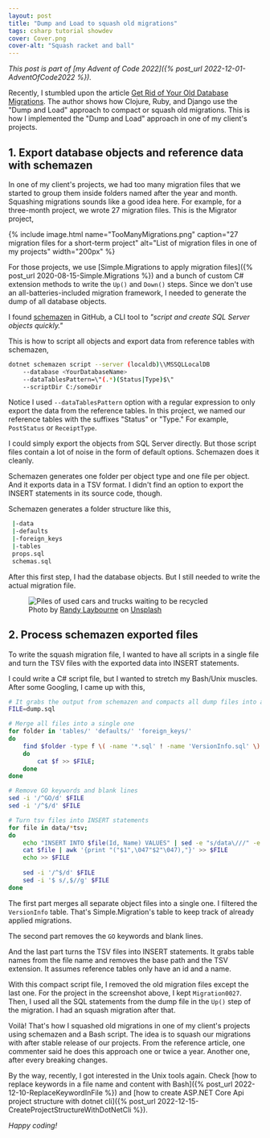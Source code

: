 ```yaml
---
layout: post
title: "Dump and Load to squash old migrations"
tags: csharp tutorial showdev
cover: Cover.png
cover-alt: "Squash racket and ball" 
---
```


_This post is part of [my Advent of Code 2022]({% post_url 2022-12-01-AdventOfCode2022 %})._

Recently, I stumbled upon the article [Get Rid of Your Old Database Migrations](https://andrealeopardi.com/posts/get-rid-of-your-old-database-migrations/). The author shows how Clojure, Ruby, and Django use the "Dump and Load" approach to compact or squash old migrations. This is how I implemented the "Dump and Load" approach in one of my client's projects.

## 1. Export database objects and reference data with schemazen

In one of my client's projects, we had too many migration files that we started to group them inside folders named after the year and month. Squashing migrations sounds like a good idea here. For example, for a three-month project, we wrote 27 migration files. This is the Migrator project,

{% include image.html name="TooManyMigrations.png" caption="27 migration files for a short-term project" alt="List of migration files in one of my projects" width="200px" %}

For those projects, we use [Simple.Migrations to apply migration files]({% post_url 2020-08-15-Simple.Migrations %}) and a bunch of custom C# extension methods to write the `Up()` and `Down()` steps. Since we don't use an all-batteries-included migration framework, I needed to generate the dump of all database objects.

I found [schemazen](https://github.com/sethreno/schemazen) in GitHub, a CLI tool to _"script and create SQL Server objects quickly."_

This is how to script all objects and export data from reference tables with schemazen,

```bash
dotnet schemazen script --server (localdb)\\MSSQLLocalDB
    --database <YourDatabaseName>
    --dataTablesPattern=\"(.*)(Status|Type)$\"
    --scriptDir C:/someDir
```

Notice I used `--dataTablesPattern` option with a regular expression to only export the data from the reference tables. In this project, we named our reference tables with the suffixes "Status" or "Type." For example, `PostStatus` or `ReceiptType`.

I could simply export the objects from SQL Server directly. But those script files contain a lot of noise in the form of default options. Schemazen does it cleanly.

Schemazen generates one folder per object type and one file per object. And it exports data in a TSV format. I didn't find an option to export the INSERT statements in its source code, though.

Schemazen generates a folder structure like this,

```bash
 |-data
 |-defaults
 |-foreign_keys
 |-tables
 props.sql
 schemas.sql
```

After this first step, I had the database objects. But I still needed to write the actual migration file.

<figure>
<img src="https://images.unsplash.com/photo-1592915883536-d44208ad2baf?crop=entropy&cs=tinysrgb&fit=crop&fm=jpg&h=400&ixid=MnwxfDB8MXxyYW5kb218MHx8fHx8fHx8MTY3MTUwMDEzOA&ixlib=rb-4.0.3&q=80&utm_campaign=api-credit&utm_medium=referral&utm_source=unsplash_source&w=600" alt="Piles of used cars and trucks waiting to be recycled" />

<figcaption>Photo by <a href="https://unsplash.com/@randylaybourne?utm_source=unsplash&utm_medium=referral&utm_content=creditCopyText">Randy Laybourne</a> on <a href="https://unsplash.com/?utm_source=unsplash&utm_medium=referral&utm_content=creditCopyText">Unsplash</a>
  </figcaption>
</figure>

## 2. Process schemazen exported files

To write the squash migration file, I wanted to have all scripts in a single file and turn the TSV files with the exported data into INSERT statements.

I could write a C# script file, but I wanted to stretch my Bash/Unix muscles. After some Googling, I came up with this,

```bash
# It grabs the output from schemazen and compacts all dump files into a single one
FILE=dump.sql

# Merge all files into a single one
for folder in 'tables/' 'defaults/' 'foreign_keys/'
do
    find $folder -type f \( -name '*.sql' ! -name 'VersionInfo.sql' \) | while read f ;
    do
        cat $f >> $FILE;
    done
done

# Remove GO keywords and blank lines
sed -i '/^GO/d' $FILE
sed -i '/^$/d' $FILE

# Turn tsv files into INSERT statements
for file in data/*tsv;
do
    echo "INSERT INTO $file(Id, Name) VALUES" | sed -e "s/data\///" -e "s/\.tsv//" >> $FILE
    cat $file | awk '{print "("$1",\047"$2"\047),"}' >> $FILE
    echo >> $FILE
    
    sed -i '/^$/d' $FILE
    sed -i '$ s/,$//g' $FILE
done
```

The first part merges all separate object files into a single one. I filtered the `VersionInfo` table. That's Simple.Migration's table to keep track of already applied migrations.

The second part removes the `GO` keywords and blank lines.

And the last part turns the TSV files into INSERT statements. It grabs table names from the file name and removes the base path and the TSV extension. It assumes reference tables only have an id and a name.

With this compact script file, I removed the old migration files except the last one. For the project in the screenshot above, I kept `Migration0027`. Then, I used all the SQL statements from the dump file in the `Up()` step of the migration. I had an squash migration after that.

Voilà! That's how I squashed old migrations in one of my client's projects using schemazen and a Bash script. The idea is to squash our migrations with after stable release of our projects. From the reference article, one commenter said he does this approach one or twice a year. Another one, after every breaking changes. 

By the way, recently, I got interested in the Unix tools again. Check [how to replace keywords in a file name and content with Bash]({% post_url 2022-12-10-ReplaceKeywordInFile %}) and [how to create ASP.NET Core Api project structure with dotnet cli]({% post_url 2022-12-15-CreateProjectStructureWithDotNetCli %}).

_Happy coding!_